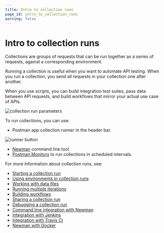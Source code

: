 ```yaml
---
title: Intro to collection runs
page_id: intro_to_collection_runs
warning: false
---
```


# Intro to collection runs

Collections are groups of requests that can be run together as a series of requests, against a corresponding environment.

Running a collection is useful when you want to automate API testing. When you run a collection, you send all requests in your collection one after another.

When you use scripts, you can build integration test suites, pass data between API requests, and build workflows that mirror your actual use case of APIs.

![collection run parameters](https://s3.amazonaws.com/postman-static-getpostman-com/postman-docs/Collection_Runs_pg1.png)

To run collections, you can use:

* Postman app collection runner in the header bar.

![runner button](https://s3.amazonaws.com/postman-static-getpostman-com/postman-docs/Runner-button2.png)

* [Newman](/postman/collection_runs/command_line_integration_with_newman.md) command line tool.
* [Postman Monitors](/postman/monitors/intro_monitors.md) to run collections in scheduled intervals.

For more information about collection runs, see:

* [Starting a collection run](/postman/collection_runs/starting_a_collection_run.md)
* [Using environments in collection runs](/postman/collection_runs/using_environments_in_collection_runs.md)
* [Working with data files](/postman/collection_runs/working_with_data_files.md)
* [Running multiple iterations](/postman/collection_runs/running_multiple_iterations.md)
* [Building workflows](/postman/collection_runs/building_workflows.md)
* [Sharing a collection run](/postman/collection_runs/sharing_a_collection_run.md)
* [Debugging a collection run](/postman/collection_runs/debugging_a_collection_run.md)
* [Command line integration with Newman](/postman/collection_runs/command_line_integration_with_newman.md)
* [Integration with Jenkins](/postman/collection_runs/integration_with_jenkins.md)
* [Integration with Travis CI](/postman/collection_runs/integration_with_travis.md)
* [Newman with Docker](/postman/collection_runs/newman_with_docker.md)

